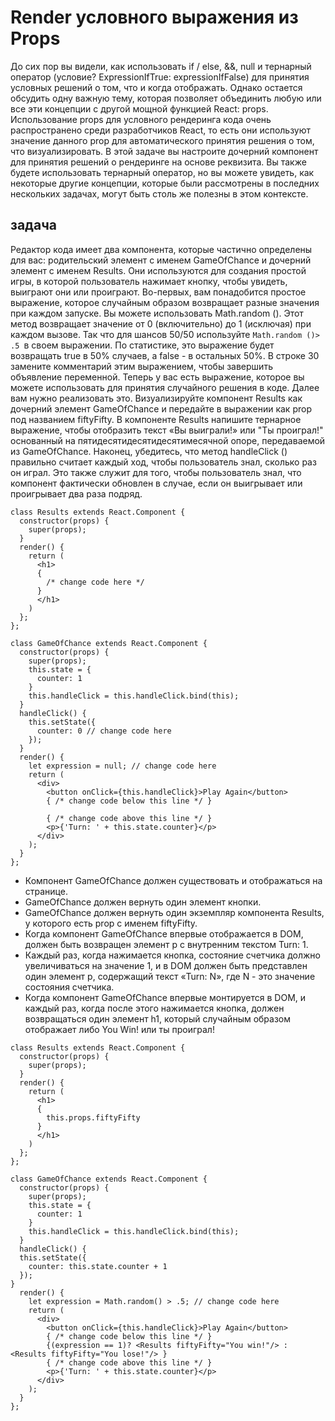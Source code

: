 # Render условного выражения из Props

До сих пор вы видели, как использовать if / else, &&, null и тернарный оператор (условие? ExpressionIfTrue: expressionIfFalse) для принятия условных решений о том, что и когда отображать. Однако остается обсудить одну важную тему, которая позволяет объединить любую или все эти концепции с другой мощной функцией React: props. Использование props для условного рендеринга кода очень распространено среди разработчиков React, то есть они используют значение данного prop для автоматического принятия решения о том, что визуализировать.
В этой задаче вы настроите дочерний компонент для принятия решений о рендеринге на основе реквизита. Вы также будете использовать тернарный оператор, но вы можете увидеть, как некоторые другие концепции, которые были рассмотрены в последних нескольких задачах, могут быть столь же полезны в этом контексте.

## задача

Редактор кода имеет два компонента, которые частично определены для вас: родительский элемент с именем GameOfChance и дочерний элемент с именем Results. Они используются для создания простой игры, в которой пользователь нажимает кнопку, чтобы увидеть, выиграют они или проиграют.
Во-первых, вам понадобится простое выражение, которое случайным образом возвращает разные значения при каждом запуске. Вы можете использовать Math.random (). Этот метод возвращает значение от 0 (включительно) до 1 (исключая) при каждом вызове. Так что для шансов 50/50 используйте ```Math.random ()> .5 ```в своем выражении. По статистике, это выражение будет возвращать true в 50% случаев, а false - в остальных 50%. В строке 30 замените комментарий этим выражением, чтобы завершить объявление переменной.
Теперь у вас есть выражение, которое вы можете использовать для принятия случайного решения в коде. Далее вам нужно реализовать это. Визуализируйте компонент Results как дочерний элемент GameOfChance и передайте в выражении как prop под названием fiftyFifty. В компоненте Results напишите тернарное выражение, чтобы отобразить текст «Вы выиграли!» или "Ты проиграл!" основанный на пятидесятидесятидесятимесячной опоре, передаваемой из GameOfChance. Наконец, убедитесь, что метод handleClick () правильно считает каждый ход, чтобы пользователь знал, сколько раз он играл. Это также служит для того, чтобы пользователь знал, что компонент фактически обновлен в случае, если он выигрывает или проигрывает два раза подряд.
```
class Results extends React.Component {
  constructor(props) {
    super(props);
  }
  render() {
    return (
      <h1>
      {
        /* change code here */
      }
      </h1>
    )
  };
};

class GameOfChance extends React.Component {
  constructor(props) {
    super(props);
    this.state = {
      counter: 1
    }
    this.handleClick = this.handleClick.bind(this);
  }
  handleClick() {
    this.setState({
      counter: 0 // change code here
    });
  }
  render() {
    let expression = null; // change code here
    return (
      <div>
        <button onClick={this.handleClick}>Play Again</button>
        { /* change code below this line */ }

        { /* change code above this line */ }
        <p>{'Turn: ' + this.state.counter}</p>
      </div>
    );
  }
};
```
* Компонент GameOfChance должен существовать и отображаться на странице.
* GameOfChance должен вернуть один элемент кнопки.
* GameOfChance должен вернуть один экземпляр компонента Results, у которого есть prop  с именем fiftyFifty.
* Когда компонент GameOfChance впервые отображается в DOM, должен быть возвращен элемент p с внутренним текстом Turn: 1.
* Каждый раз, когда нажимается кнопка, состояние счетчика должно увеличиваться на значение 1, и в DOM должен быть представлен один элемент p, содержащий текст «Turn: N», где N - это значение состояния счетчика.
* Когда компонент GameOfChance впервые монтируется в DOM, и каждый раз, когда после этого нажимается кнопка, должен возвращаться один элемент h1, который случайным образом отображает либо You Win! или ты проиграл!
```
class Results extends React.Component {
  constructor(props) {
    super(props);
  }
  render() {
    return (
      <h1>
      {
        this.props.fiftyFifty
      }
      </h1>
    )
  };
};

class GameOfChance extends React.Component {
  constructor(props) {
    super(props);
    this.state = {
      counter: 1
    }
    this.handleClick = this.handleClick.bind(this);
  }
  handleClick() {
  this.setState({
    counter: this.state.counter + 1
  });
}
  render() {
    let expression = Math.random() > .5; // change code here
    return (
      <div>
        <button onClick={this.handleClick}>Play Again</button>
        { /* change code below this line */ }
        {(expression == 1)? <Results fiftyFifty="You win!"/> : <Results fiftyFifty="You lose!"/> }
        { /* change code above this line */ }
        <p>{'Turn: ' + this.state.counter}</p>
      </div>
    );
  }
};
```